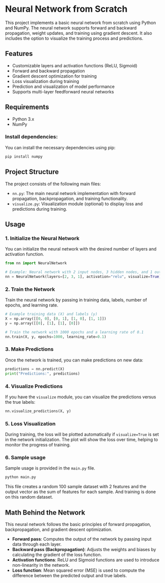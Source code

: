 # Neural Network from Scratch

This project implements a basic neural network from scratch using Python and NumPy. The neural network supports forward and backward propagation, weight updates, and training using gradient descent. It also includes the option to visualize the training process and predictions.

## Features

- Customizable layers and activation functions (ReLU, Sigmoid)
- Forward and backward propagation
- Gradient descent optimization for training
- Loss visualization during training
- Prediction and visualization of model performance
- Supports multi-layer feedforward neural networks

## Requirements

- Python 3.x
- NumPy

### Install dependencies:

You can install the necessary dependencies using pip:

```bash
pip install numpy
```

## Project Structure

The project consists of the following main files:

- `nn.py`: The main neural network implementation with forward propagation, backpropagation, and training functionality.
- `visualize.py`: Visualization module (optional) to display loss and predictions during training.

## Usage

### 1. Initialize the Neural Network

You can initialize the neural network with the desired number of layers and activation function.

```python
from nn import NeuralNetwork

# Example: Neural network with 2 input nodes, 3 hidden nodes, and 1 output node using ReLU activation
nn = NeuralNetwork(layers=[2, 3, 1], activation="relu", visualize=True)
```

### 2. Train the Network

Train the neural network by passing in training data, labels, number of epochs, and learning rate.

```python
# Example training data (X) and labels (y)
X = np.array([[0, 0], [0, 1], [1, 0], [1, 1]])
y = np.array([[0], [1], [1], [0]])

# Train the network with 1000 epochs and a learning rate of 0.1
nn.train(X, y, epochs=1000, learning_rate=0.1)
```

### 3. Make Predictions

Once the network is trained, you can make predictions on new data:

```python
predictions = nn.predict(X)
print("Predictions:", predictions)
```

### 4. Visualize Predictions

If you have the `visualize` module, you can visualize the predictions versus the true labels:

```python
nn.visualize_predictions(X, y)
```

### 5. Loss Visualization

During training, the loss will be plotted automatically if `visualize=True` is set in the network initialization. The plot will show the loss over time, helping to monitor the progress of training.

### 6. Sample usage

Sample usage is provided in the `main.py` file.

```python
python main.py
```

This file creates a random 100 sample dataset with 2 features and the output vector as the sum of features for each sample. And training is done on this random dataset.

## Math Behind the Network

This neural network follows the basic principles of forward propagation, backpropagation, and gradient descent optimization.

- **Forward pass**: Computes the output of the network by passing input data through each layer.
- **Backward pass (Backpropagation)**: Adjusts the weights and biases by calculating the gradient of the loss function.
- **Activation functions**: ReLU and Sigmoid functions are used to introduce non-linearity in the network.
- **Loss function**: Mean squared error (MSE) is used to compute the difference between the predicted output and true labels.
